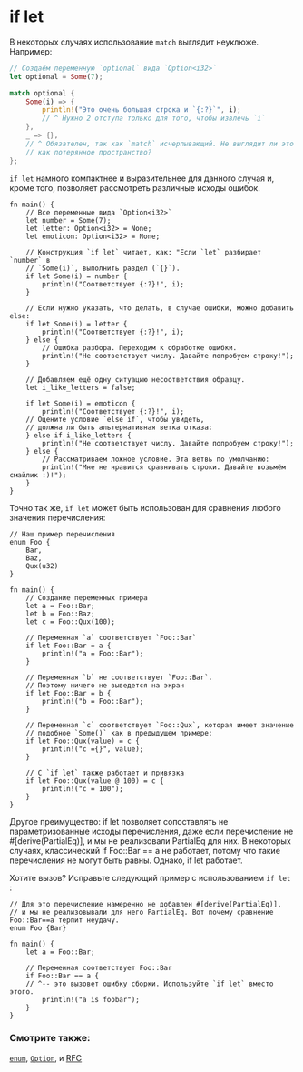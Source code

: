 # if let

В некоторых случаях использование `match` выглядит неуклюже. Например:

```rust
// Создаём переменную `optional` вида `Option<i32>`
let optional = Some(7);

match optional {
    Some(i) => {
        println!("Это очень большая строка и `{:?}`", i);
        // ^ Нужно 2 отступа только для того, чтобы извлечь `i`
    },
    _ => {},
    // ^ Обязателен, так как `match` исчерпывающий. Не выглядит ли это
    // как потерянное пространство?
};

```

`if let` намного компактнее и выразительнее для данного случая и, кроме того, позволяет рассмотреть различные исходы ошибок.

```rust,editable
fn main() {
    // Все переменные вида `Option<i32>`
    let number = Some(7);
    let letter: Option<i32> = None;
    let emoticon: Option<i32> = None;

    // Конструкция `if let` читает, как: "Если `let` разбирает `number` в
    // `Some(i)`, выполнить раздел (`{}`).
    if let Some(i) = number {
        println!("Соответствует {:?}!", i);
    }

    // Если нужно указать, что делать, в случае ошибки, можно добавить else:
    if let Some(i) = letter {
        println!("Соответствует {:?}!", i);
    } else {
        // Ошибка разбора. Переходим к обработке ошибки.
        println!("Не соответствует числу. Давайте попробуем строку!");
    }

    // Добавляем ещё одну ситуацию несоответствия образцу.
    let i_like_letters = false;

    if let Some(i) = emoticon {
        println!("Соответствует {:?}!", i);
    // Оцените условие `else if`, чтобы увидеть, 
    // должна ли быть альтернативная ветка отказа:
    } else if i_like_letters {
        println!("Не соответствует числу. Давайте попробуем строку!");
    } else {
        // Рассматриваем ложное условие. Эта ветвь по умолчанию:
        println!("Мне не нравится сравнивать строки. Давайте возьмём смайлик :)!");
    }
}
```

Точно так же, `if let` может быть использован для сравнения любого значения перечисления:

```rust,editable
// Наш пример перечисления
enum Foo {
    Bar,
    Baz,
    Qux(u32)
}

fn main() {
    // Создание переменных примера
    let a = Foo::Bar;
    let b = Foo::Baz;
    let c = Foo::Qux(100);
    
    // Переменная `a` соответствует `Foo::Bar`
    if let Foo::Bar = a {
        println!("a = Foo::Bar");
    }
    
    // Переменная `b` не соответствует `Foo::Bar`.
    // Поэтому ничего не выведется на экран
    if let Foo::Bar = b {
        println!("b = Foo::Bar");
    }
    
    // Переменная `c` соответствует `Foo::Qux`, которая имеет значение
    // подобное `Some()` как в предыдущем примере:
    if let Foo::Qux(value) = c {
        println!("c ={}", value);
    }

    // С `if let` также работает и привязка
    if let Foo::Qux(value @ 100) = c {
        println!("c = 100");
    }
}
```

Другое преимущество: if let позволяет сопоставлять не параметризованные исходы перечисления, даже если перечисление не #[derive(PartialEq)], и мы не реализовали PartialEq для них. В некоторых случаях, классический if Foo::Bar == a не работает, потому что такие перечисления не могут быть равны. Однако, if let работает.

Хотите вызов? Исправьте следующий пример с использованием `if let `:

```rust,editable,ignore
// Для это перечисление намеренно не добавлен #[derive(PartialEq)],
// и мы не реализовывали для него PartialEq. Вот почему сравнение Foo::Bar==a терпит неудачу.
enum Foo {Bar}

fn main() {
    let a = Foo::Bar;

    // Переменная соответствует Foo::Bar
    if Foo::Bar == a {
    // ^-- это вызовет ошибку сборки. Используйте `if let` вместо этого.
        println!("a is foobar");
    }
}
```

### Смотрите также:

[`enum`](../custom_types/enum.md), [`Option`](../std/option.md), и [RFC](https://github.com/rust-lang/rfcs/pull/160)

